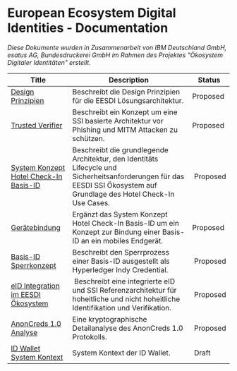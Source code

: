 # European Ecosystem Digital Identities - Documentation

*Diese Dokumente wurden in Zusammenarbeit von IBM Deutschland GmbH, esatus AG, Bundesdruckerei GmbH im Rahmen des Projektes "Ökosystem Digitaler Identitäten" erstellt.*


| Title | Description | Status
| ----------- | ----------- | ----------- 
| [Design Prinzipien](./design%20principles/designprinciples.pdf) | Beschreibt die Design Prinzipien für die EESDI Lösungsarchitektur. | Proposed
| [Trusted Verifier](./trusted%20verifier/README.md) | Beschreibt ein Konzept um eine SSI basierte Architektur vor Phishing und MITM Attacken zu schützen. | Proposed
| [System Konzept Hotel Check-In Basis-ID](./system%20concept/Systemkonzept%20Hotel%20Check-In%20Basis-ID.pdf) | Beschreibt die grundlegende Architektur, den Identitäts Lifecycle und Sicherheitsanforderungen für das EESDI SSI Ökosystem auf Grundlage des Hotel Check-In Use Cases. | Proposed
| [Gerätebindung](./device%20binding/devicebindingv6.pdf) | Ergänzt das System Konzept Hotel Check-In Basis-ID um ein Konzept zur Bindung einer Basis-ID an ein mobiles Endgerät. | Proposed
| [Basis-ID Sperrkonzept](./basis-id%20lock/2022-01-27_Sperrkonzept-Basis-ID.pdf) | Beschreibt den Sperrprozess einer Basis-ID ausgestellt als Hyperledger Indy Credential. | Proposed
| [eID Integration im EESDI Ökosystem](./eid%20integration/2022-03-02_Konzept%20eID%20Integration%20im%20EESDI%20Oekosystem_V0.7.pdf) | Beschreibt eine integrierte eID und SSI Referenzarchitektur für hoheitliche und nicht hoheitliche Identifikation und Verifikation. | Proposed
| [AnonCreds 1.0 Analyse](./anoncreds%20analysis/Anonymous_Credential_protocol_in_Indy-5.pdf) | Eine kryptographische Detailanalyse des AnonCreds 1.0 Protokolls.  | Proposed
| [ID Wallet System Kontext](./id%20wallet%20system%20context/220222%20System%20Kontext%20Diagramm.pdf) | System Kontext der ID Wallet. | Draft